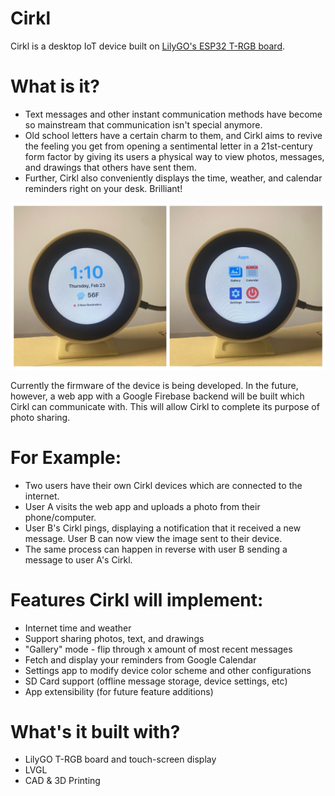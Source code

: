 # Cirkl
Cirkl is a desktop IoT device built on [LilyGO's ESP32 T-RGB board](https://www.lilygo.cc/products/t-rgb).

# What is it?
- Text messages and other instant communication methods have become so mainstream that communication isn't special anymore.
- Old school letters have a certain charm to them, and Cirkl aims to revive the feeling you get from opening a sentimental
letter in a 21st-century form factor by giving its users a physical way to view photos, messages, and drawings that others have sent them.
- Further, Cirkl also conveniently displays the time, weather, and calendar reminders right on your desk. Brilliant!

![Cirkl Device](https://github.com/Trevin-Small/Cirkl/blob/main/cirkl_device/images/cirkl_device.jpg)

Currently the firmware of the device is being developed. In the future, however, a web app with a Google Firebase
backend will be built which Cirkl can communicate with. This will allow Cirkl to complete its purpose of photo sharing.

# For Example:
- Two users have their own Cirkl devices which are connected to the internet.
- User A visits the web app and uploads a photo from their phone/computer.
- User B's Cirkl pings, displaying a notification that it received a new message. User B can now view the image sent to their device.
- The same process can happen in reverse with user B sending a message to user A's Cirkl.

# Features Cirkl will implement:
- Internet time and weather
- Support sharing photos, text, and drawings
- "Gallery" mode - flip through x amount of most recent messages
- Fetch and display your reminders from Google Calendar
- Settings app to modify device color scheme and other configurations
- SD Card support (offline message storage, device settings, etc)
- App extensibility (for future feature additions)

# What's it built with?
- LilyGO T-RGB board and touch-screen display
- LVGL
- CAD & 3D Printing

